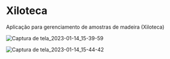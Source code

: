 # Xiloteca

Aplicação para gerenciamento de amostras de madeira (Xiloteca)

![Captura de tela_2023-01-14_15-39-59](https://user-images.githubusercontent.com/79861755/212490840-09546594-2697-440f-a265-6497bb9e9e5a.png)

![Captura de tela_2023-01-14_15-44-42](https://user-images.githubusercontent.com/79861755/212490843-cd37fa0f-5c09-46b1-809c-12dc18e7c9f2.png)
